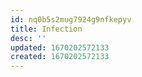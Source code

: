 ```yaml
---
id: nq0b5s2mug7924g9nfkepyv
title: Infection
desc: ''
updated: 1670202572133
created: 1670202572133
---
```

